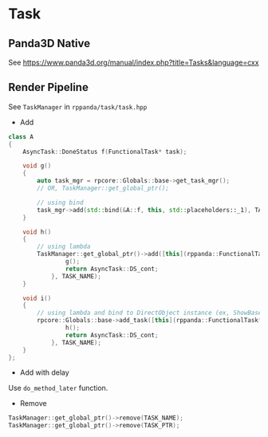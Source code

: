 # Task

## Panda3D Native
See https://www.panda3d.org/manual/index.php?title=Tasks&language=cxx



## Render Pipeline
See `TaskManager` in `rppanda/task/task.hpp`

- Add
```cpp
class A
{
    AsyncTask::DoneStatus f(FunctionalTask* task);

    void g()
    {
        auto task_mgr = rpcore::Globals::base->get_task_mgr();
        // OR, TaskManager::get_global_ptr();

        // using bind
        task_mgr->add(std::bind(&A::f, this, std::placeholders::_1), TASK_NAME);
    }

    void h()
    {
        // using lambda
        TaskManager::get_global_ptr()->add([this](rppanda::FunctionalTask* task) {
                g();
                return AsyncTask::DS_cont;
            }, TASK_NAME);
    }

    void i()
    {
        // using lambda and bind to DirectObject instance (ex, ShowBase)
        rpcore::Globals::base->add_task([this](rppanda::FunctionalTask* task) {
                h();
                return AsyncTask::DS_cont;
            }, TASK_NAME);
    }
};
```

- Add with delay

Use `do_method_later` function.

- Remove
```cpp
TaskManager::get_global_ptr()->remove(TASK_NAME);
TaskManager::get_global_ptr()->remove(TASK_PTR);
```
